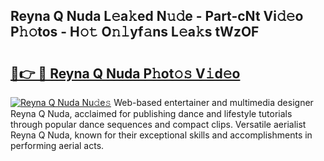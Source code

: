 ## Reyna Q Nuda L𝚎a𝚔ed N𝚞𝚍e - Part-cNt Vi𝚍𝚎o P𝚑𝚘tos - H𝚘𝚝 O𝚗𝚕yf𝚊ns L𝚎a𝚔s tWzOF

# <h2><a href="http://kfdlvre.oniu.top/?m=Reyna+Q+Nuda">🔗👉 🔴 Reyna Q Nuda P𝚑ot𝚘𝚜 V𝚒d𝚎o</a></h2>

[![Reyna Q Nuda Nu𝚍e𝚜](https://i.imgur.com/0qMVB7G.gif)](http://kfdlvre.oniu.top/?m=Reyna+Q+Nuda)
Web-based entertainer and multimedia designer Reyna Q Nuda, acclaimed for publishing dance and lifestyle tutorials through popular dance sequences and compact clips. Versatile aerialist Reyna Q Nuda, known for their exceptional skills and accomplishments in performing aerial acts.  
